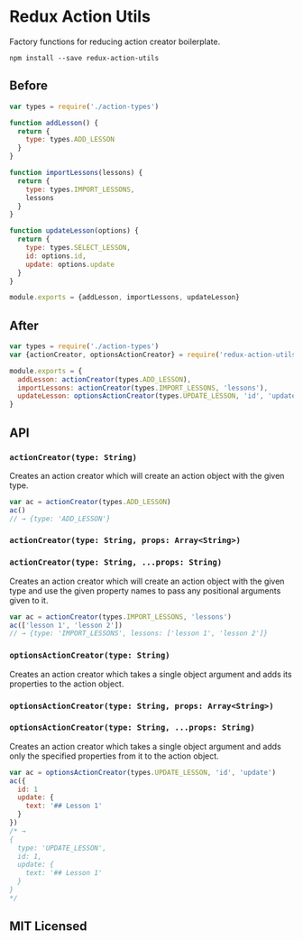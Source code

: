 # Redux Action Utils

Factory functions for reducing action creator boilerplate.

```
npm install --save redux-action-utils
```

## Before

```js
var types = require('./action-types')

function addLesson() {
  return {
    type: types.ADD_LESSON
  }
}

function importLessons(lessons) {
  return {
    type: types.IMPORT_LESSONS,
    lessons
  }
}

function updateLesson(options) {
  return {
    type: types.SELECT_LESSON,
    id: options.id,
    update: options.update
  }
}

module.exports = {addLesson, importLessons, updateLesson}
```

## After

```js
var types = require('./action-types')
var {actionCreator, optionsActionCreator} = require('redux-action-utils')

module.exports = {
  addLesson: actionCreator(types.ADD_LESSON),
  importLessons: actionCreator(types.IMPORT_LESSONS, 'lessons'),
  updateLesson: optionsActionCreator(types.UPDATE_LESSON, 'id', 'update')
}
```

## API

### `actionCreator(type: String)`

Creates an action creator which will create an action object with the given type.

```js
var ac = actionCreator(types.ADD_LESSON)
ac()
// → {type: 'ADD_LESSON'}
```

### `actionCreator(type: String, props: Array<String>)`
### `actionCreator(type: String, ...props: String)`

Creates an action creator which will create an action object with the given type and use the given property names to pass any positional arguments given to it.

```js
var ac = actionCreator(types.IMPORT_LESSONS, 'lessons')
ac(['lesson 1', 'lesson 2'])
// → {type: 'IMPORT_LESSONS', lessons: ['lesson 1', 'lesson 2']}
```

### `optionsActionCreator(type: String)`

Creates an action creator which takes a single object argument and adds its properties to the action object.

### `optionsActionCreator(type: String, props: Array<String>)`
### `optionsActionCreator(type: String, ...props: String)`

Creates an action creator which takes a single object argument and adds only the specified properties from it to the action object.

```js
var ac = optionsActionCreator(types.UPDATE_LESSON, 'id', 'update')
ac({
  id: 1
  update: {
    text: '## Lesson 1'
  }
})
/* →
{
  type: 'UPDATE_LESSON',
  id: 1,
  update: {
    text: '## Lesson 1'
  }
}
*/
```

## MIT Licensed

